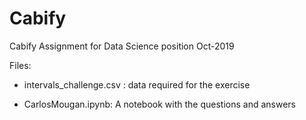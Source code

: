 # Cabify
Cabify Assignment for Data Science position Oct-2019

Files:
- intervals_challenge.csv : data required for the exercise

 - CarlosMougan.ipynb: A notebook with the questions and answers

